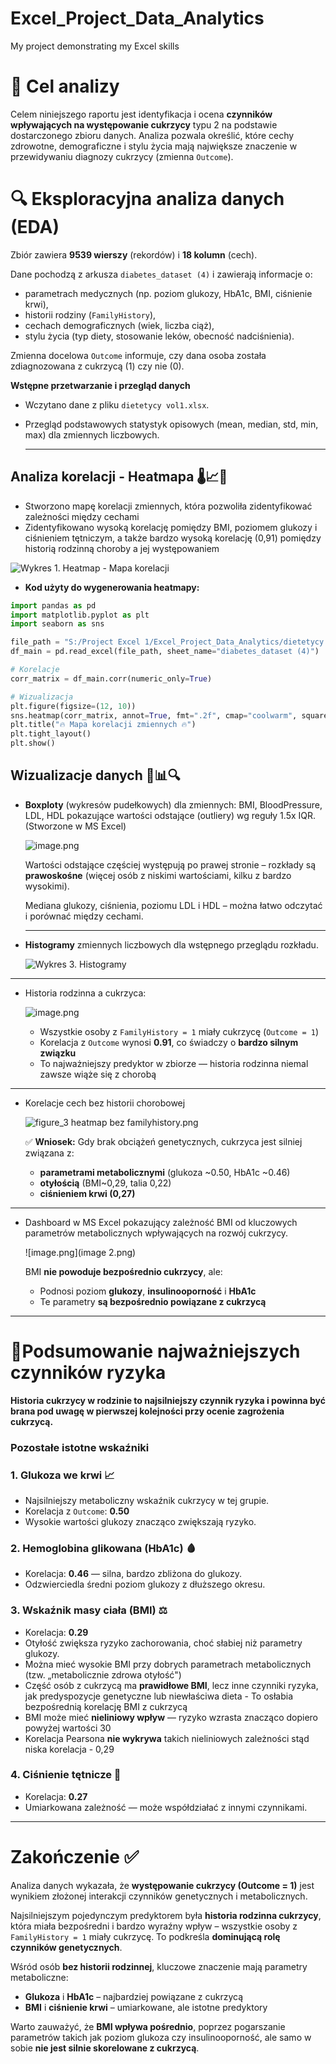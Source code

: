 # Excel_Project_Data_Analytics
 My project demonstrating my Excel skills 


# 🎯 Cel analizy

Celem niniejszego raportu jest identyfikacja i ocena **czynników wpływających na występowanie cukrzycy** typu 2 na podstawie dostarczonego zbioru danych. Analiza pozwala określić, które cechy zdrowotne, demograficzne i stylu życia mają największe znaczenie w przewidywaniu diagnozy cukrzycy (zmienna `Outcome`).


# 🔍 Eksploracyjna analiza danych (EDA)

Zbiór zawiera **9539 wierszy** (rekordów) i **18 kolumn** (cech).

Dane pochodzą z arkusza `diabetes_dataset (4)` i zawierają informacje o:

- parametrach medycznych (np. poziom glukozy, HbA1c, BMI, ciśnienie krwi),
- historii rodziny (`FamilyHistory`),
- cechach demograficznych (wiek, liczba ciąż),
- stylu życia (typ diety, stosowanie leków, obecność nadciśnienia).

Zmienna docelowa `Outcome` informuje, czy dana osoba została zdiagnozowana z cukrzycą (1) czy nie (0).

**Wstępne przetwarzanie i przegląd danych**

- Wczytano dane z pliku `dietetycy vol1.xlsx`.
- Przegląd podstawowych statystyk opisowych (mean, median, std, min, max) dla zmiennych liczbowych.
    
    ---
    

## **Analiza korelacji - Heatmapa** 🌡️📈🧠

- Stworzono mapę korelacji zmiennych, która pozwoliła zidentyfikować zależności między cechami
- Zidentyfikowano wysoką korelację pomiędzy BMI, poziomem glukozy i ciśnieniem tętniczym, a także bardzo wysoką korelację (0,91) pomiędzy historią rodzinną choroby a jej występowaniem

![Wykres 1. Heatmap - Mapa korelacji](Figure_1_heatmap.png)

- **Kod użyty do wygenerowania heatmapy:**

```python
import pandas as pd
import matplotlib.pyplot as plt
import seaborn as sns

file_path = "S:/Project Excel 1/Excel_Project_Data_Analytics/dietetycy vol1.xlsx"
df_main = pd.read_excel(file_path, sheet_name="diabetes_dataset (4)")

# Korelacje
corr_matrix = df_main.corr(numeric_only=True)

# Wizualizacja
plt.figure(figsize=(12, 10))
sns.heatmap(corr_matrix, annot=True, fmt=".2f", cmap="coolwarm", square=True)
plt.title("🔥 Mapa korelacji zmiennych 🔥")
plt.tight_layout()
plt.show()
```

## **Wizualizacje danych** 🎨📊🔍

- **Boxploty** (wykresów pudełkowych) dla zmiennych: BMI, BloodPressure, LDL, HDL pokazujące wartości odstające (outliery) wg reguły 1.5x IQR. (Stworzone w MS Excel)
    
    ![image.png](image.png)
    
    Wartości odstające częściej występują po prawej stronie – rozkłady są **prawoskośne** (więcej osób z niskimi wartościami, kilku z bardzo wysokimi). 
    
    Mediana glukozy, ciśnienia, poziomu LDL i HDL – można łatwo odczytać i porównać między cechami.
    
    ---
    
- **Histogramy** zmiennych liczbowych dla wstępnego przeglądu rozkładu.
    
    ![Wykres 3. Histogramy](Figure_2_Histogramy.png)
    

---

- Historia rodzinna a cukrzyca:
    
    ![image.png](image.png)
    
    - Wszystkie osoby z `FamilyHistory = 1` miały cukrzycę (`Outcome = 1`)
    - Korelacja z `Outcome` wynosi **0.91**, co świadczy o **bardzo silnym związku**
    - To najważniejszy predyktor w zbiorze — historia rodzinna niemal zawsze wiąże się z chorobą

---

- Korelacje cech bez historii chorobowej
    
    ![figure_3 heatmap bez familyhistory.png](figure_3_heatmap_bez_familyhistory.png)
    
    ✅ **Wniosek:** Gdy brak obciążeń genetycznych, cukrzyca jest silniej związana z:
    
    - **parametrami metabolicznymi** (glukoza ~0.50, HbA1c ~0.46)
    - **otyłością** (BMI~0,29, talia 0,22)
    - **ciśnieniem krwi (0,27)**

---

- Dashboard w MS Excel pokazujący zależność BMI od kluczowych parametrów metabolicznych wpływających na rozwój cukrzycy.
    
    ![image.png](image 2.png)
    
    BMI **nie powoduje bezpośrednio cukrzycy**, ale:
    
    - Podnosi poziom **glukozy**, **insulinooporność** i **HbA1c**
    - Te parametry **są bezpośrednio powiązane z cukrzycą**

---

# 🏁Podsumowanie najważniejszych czynników ryzyka

**Historia cukrzycy w rodzinie to najsilniejszy czynnik ryzyka i powinna być brana pod uwagę w pierwszej kolejności przy ocenie zagrożenia cukrzycą.**

### Pozostałe istotne wskaźniki

### 1. Glukoza we krwi 📈

- Najsilniejszy metaboliczny wskaźnik cukrzycy w tej grupie.
- Korelacja z `Outcome`: **0.50**
- Wysokie wartości glukozy znacząco zwiększają ryzyko.

### 2. Hemoglobina glikowana (HbA1c) 🩸

- Korelacja: **0.46** — silna, bardzo zbliżona do glukozy.
- Odzwierciedla średni poziom glukozy z dłuższego okresu.

### 3. Wskaźnik masy ciała (BMI) ⚖️

- Korelacja: **0.29**
- Otyłość zwiększa ryzyko zachorowania, choć słabiej niż parametry glukozy.
- Można mieć wysokie BMI przy dobrych parametrach metabolicznych (tzw. „metabolicznie zdrowa otyłość")
- Część osób z cukrzycą ma **prawidłowe BMI**, lecz inne czynniki ryzyka, jak predyspozycje genetyczne lub niewłaściwa dieta - To osłabia bezpośrednią korelację BMI z cukrzycą
- BMI może mieć **nieliniowy wpływ** — ryzyko wzrasta znacząco dopiero powyżej wartości 30
- Korelacja Pearsona **nie wykrywa** takich nieliniowych zależności stąd niska korelacja  - 0,29

### 4. Ciśnienie tętnicze 💉

- Korelacja: **0.27**
- Umiarkowana zależność — może współdziałać z innymi czynnikami.

---

# **Zakończenie** ✅

Analiza danych wykazała, że **występowanie cukrzycy (Outcome = 1)** jest wynikiem złożonej interakcji czynników genetycznych i metabolicznych.

 Najsilniejszym pojedynczym predyktorem była **historia rodzinna cukrzycy**, która miała bezpośredni i bardzo wyraźny wpływ – wszystkie osoby z `FamilyHistory = 1` miały cukrzycę. To podkreśla **dominującą rolę czynników genetycznych**.

Wśród osób **bez historii rodzinnej**, kluczowe znaczenie mają parametry metaboliczne:

- **Glukoza** i **HbA1c** – najbardziej powiązane z cukrzycą
- **BMI** i **ciśnienie krwi** – umiarkowane, ale istotne predyktory

Warto zauważyć, że **BMI wpływa pośrednio**, poprzez pogarszanie parametrów takich jak poziom glukoza czy insulinooporność, ale samo w sobie **nie jest silnie skorelowane z cukrzycą**.